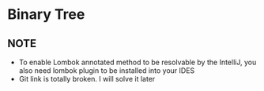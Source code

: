 # Binary Tree
## NOTE
- To enable Lombok annotated method to be resolvable by the IntelliJ, you also need
lombok plugin to be installed into your IDES
- Git link is totally broken. I will solve it later
